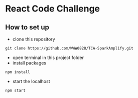 # React Code Challenge
## How to set up
- clone this repository
```
git clone https://github.com/WWW0828/TCA-SparkAmplify.git
```
- open terminal in this project folder
- install packages
```
npm install
```
- start the localhost
```
npm start
```
